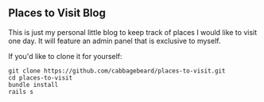 ## Places to Visit Blog

This is just my personal little blog to keep track of places I would like to visit one day.
It will feature an admin panel that is exclusive to myself.

If you'd like to clone it for yourself:
```
git clone https://github.com/cabbagebeard/places-to-visit.git 
cd places-to-visit
bundle install
rails s
```